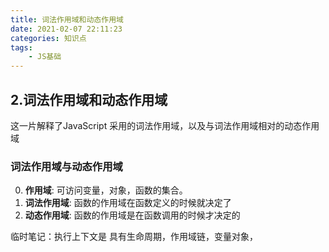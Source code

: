 ```yaml
---
title: 词法作用域和动态作用域
date: 2021-02-07 22:11:23
categories: 知识点
tags: 
    - JS基础
---
```

## 2.词法作用域和动态作用域

这一片解释了JavaScript 采用的词法作用域，以及与词法作用域相对的动态作用域

### 词法作用域与动态作用域

0. **作用域**: 可访问变量，对象，函数的集合。
1. **词法作用域**: 函数的作用域在函数定义的时候就决定了
2. **动态作用域**: 函数的作用域是在函数调用的时候才决定的

临时笔记：执行上下文是 具有生命周期，作用域链，变量对象，